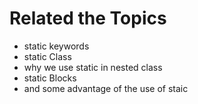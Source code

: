 # Related the Topics

- static keywords
- static Class
- why we use static in nested class
- static Blocks
- and some advantage of the use of staic
